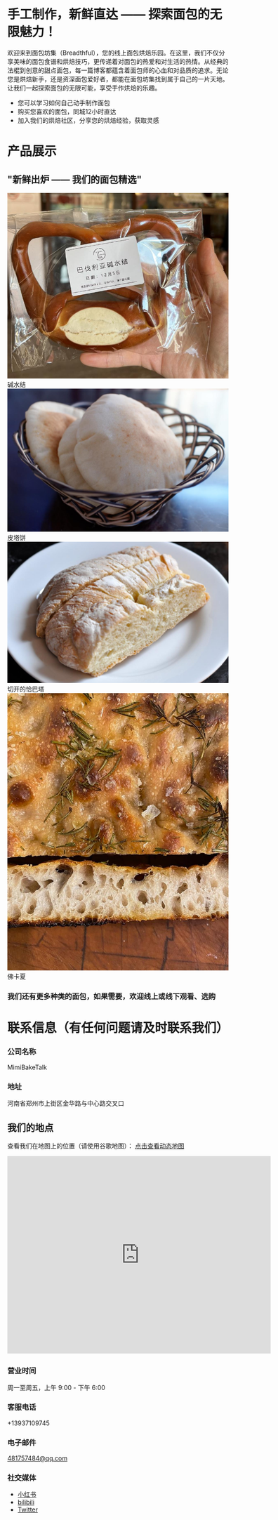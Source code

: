 # 手工制作，新鲜直达 —— 探索面包的无限魅力！

欢迎来到面包坊集（Breadthful），您的线上面包烘焙乐园。在这里，我们不仅分享美味的面包食谱和烘焙技巧，更传递着对面包的热爱和对生活的热情。从经典的法棍到创意的甜点面包，每一篇博客都蕴含着面包师的心血和对品质的追求。无论您是烘焙新手，还是资深面包爱好者，都能在面包坊集找到属于自己的一片天地。让我们一起探索面包的无限可能，享受手作烘焙的乐趣。

- 您可以学习如何自己动手制作面包
- 购买您喜欢的面包，同城12小时直达
- 加入我们的烘焙社区，分享您的烘焙经验，获取灵感
# 产品展示
## "新鲜出炉 —— 我们的面包精选"
![碱水结](碱水结.jpg)
碱水结
![皮塔饼](皮塔饼.jpg)
皮塔饼
![切开的恰巴塔](切开的恰巴塔.jpg)
切开的恰巴塔
![佛卡夏](佛卡夏.jpg)
佛卡夏
### 我们还有更多种类的面包，如果需要，欢迎线上或线下观看、选购
# 

# 联系信息（有任何问题请及时联系我们）
### 公司名称
MimiBakeTalk

### 地址
河南省郑州市上街区金华路与中心路交叉口
## 我们的地点
查看我们在地图上的位置（请使用谷歌地图）：
[点击查看动态地图](https://maps.app.goo.gl/7Lm9iQhGp2D6bCyYA)
<iframe src="https://www.google.com/maps/embed?pb=!1m18!1m12!1m3!1d104864.96386144591!2d113.20421153770306!3d34.78001702228734!2m3!1f0!2f0!3f0!3m2!1i1024!2i768!4f13.1!3m3!1m2!1s0x35d79b7e23733b23%3A0x70396b5bdeaa197c!2z5Lit5Zu95rKz5Y2X55yB6YOR5bee5biC5LiK6KGX5Yy6!5e0!3m2!1szh-CN!2sus!4v1719029002899!5m2!1szh-CN!2sus" width="600" height="450" style="border:0;" allowfullscreen="" loading="lazy" referrerpolicy="no-referrer-when-downgrade"></iframe>

### 营业时间
周一至周五，上午 9:00 - 下午 6:00

### 客服电话
+13937109745

### 电子邮件
[481757484@qq.com](mailto:481757484@qq.com)

### 社交媒体
- [小红书](https://www.xiaohongshu.com/user/profile/60e989c9000000000101f723)
- [bilibili](https://space.bilibili.com/1271628507?spm_id_from=333.1007.0.0)
- [Twitter](https://www.xiaohongshu.com/user/profile/60e989c9000000000101f723)